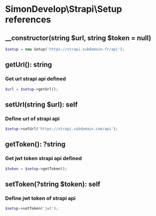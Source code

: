 # SimonDevelop\Strapi\Setup references

## __constructor(string $url, string $token = null)
```php
$setup = new Setup('https://strapi.subdomain.fr/api');
```

## getUrl(): string
### Get url strapi api defined
```php
$url = $setup->getUrl();
```

## setUrl(string $url): self
### Define url of strapi api
```php
$setup->setUrl('https://strapi.subdomain.com/api');
```

## getToken(): ?string
### Get jwt token strapi api defined
```php
$token = $setup->getToken();
```

## setToken(?string $token): self
### Define jwt token of strapi api
```php
$setup->setToken('jwt');
```